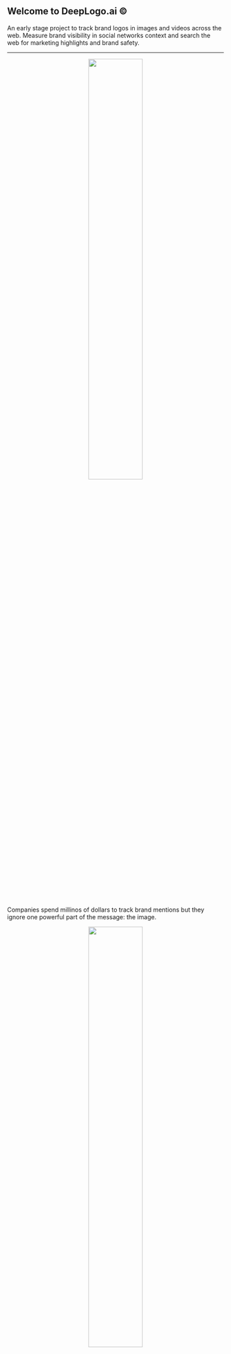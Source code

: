 ## Welcome to DeepLogo.ai ©

An early stage project to track brand logos in images and videos across the web. Measure brand visibility in social networks context and search the web for marketing highlights and brand safety.
<hr>
 
<center><img src="https://github.com/JulianLopezB/deepstagram.ai/raw/master/static/a9231fbb-0272-40c9-8178-66e883d83813.jpeg" width="50%"></center>

Companies spend millinos of dollars to track brand mentions but they ignore one powerful part of the message: the image.



<center><img src="https://github.com/JulianLopezB/deepstagram.ai/raw/master/static/b61426dc-dc89-4ab7-9496-7264f490c088.jpeg" width="50%"></center>


DeepLogo.ai uses computer vision technologies and advanced AI algorithms to detect logos in images and videos and to automate visual content discovery in social media.

<center><img src="https://github.com/JulianLopezB/deepstagram.ai/raw/master/static/375f3a12-b4cb-4656-a360-1e4ce982a9ba.jpeg" width="50%"></center>



